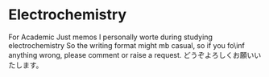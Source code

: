 # Electrochemistry
For Academic
Just memos I personally worte during studying electrochemistry
So the writing format might mb casual, so if you fo\inf anything wrong, please comment or raise a request.
どうぞよろしくお願いいたします。
